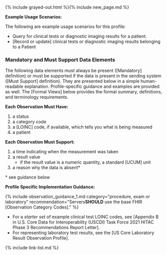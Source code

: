 {% include grayed-out.html %}{% include new_page.md %}

**Example Usage Scenarios:**

The following are example usage scenarios for this profile:

-  Query for clinical tests or diagnostic imaging results for a patient.
-  [Record or update] clinical tests or diagnostic imaging results belonging to a Patient

### Mandatory and Must Support Data Elements


The following data elements must always be present ([Mandatory] definition) or must be supported if the data is present in the sending system ([Must Support] definition). They are presented below in a simple human-readable explanation. Profile-specific guidance and examples are provided as well. The [Formal Views] below provides the formal summary, definitions, and terminology requirements.

**Each Observation Must Have:**

1.   a status
2.   a category code
3.   a [LOINC] code, if available, which tells you what is being measured
4.   a patient

**Each Observation Must Support:**

1. a time indicating when the measurement was taken
2. a result value
   - if the result value is a numeric quantity, a standard [UCUM] unit
3. a reason why the data is absent*

\* see guidance below

**Profile Specific Implementation Guidance:**

{% include observation_guidance_1.md category="procedure, exam or laboratory" recommendation="Servers**SHOULD** use the base FHIR [Observation Category Codes]." %}
- For a *starter set* of example clinical test LOINC codes, see [Appendix B in U.S. Core Data for Interoperability (USCDI) Task Force 2021 HITAC Phase 3 Recommendations Report Letter].
- For representing laboratory test results, see the [US Core Laboratory Result Observation Profile].

{% include link-list.md %}

</div><!-- grayed-out -->